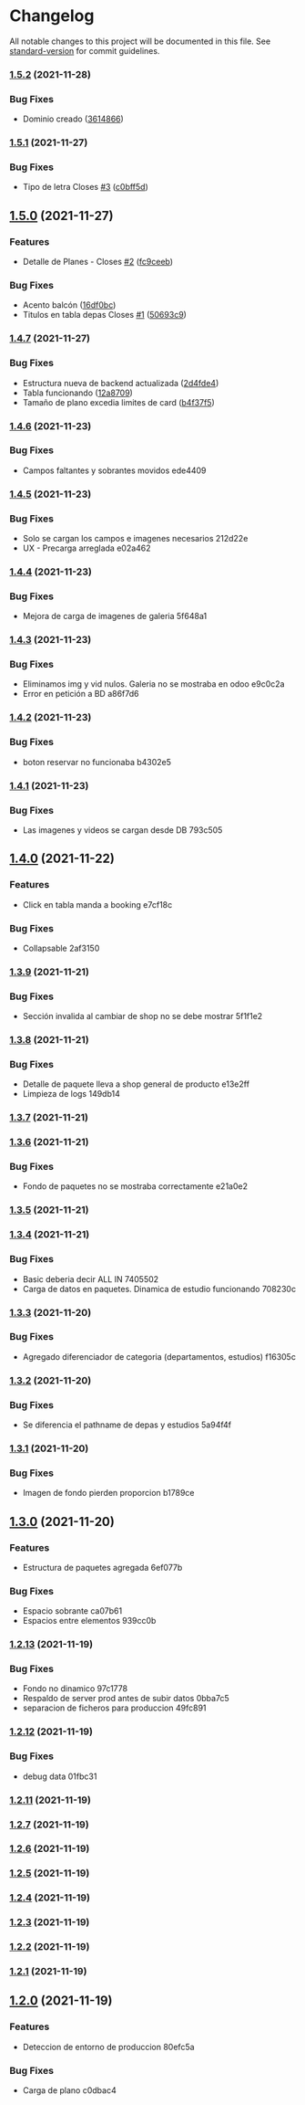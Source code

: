 # Changelog

All notable changes to this project will be documented in this file. See [standard-version](https://github.com/conventional-changelog/standard-version) for commit guidelines.

### [1.5.2](https://github.com/RafaelAngelRamirez/barriotec/compare/v1.5.1...v1.5.2) (2021-11-28)


### Bug Fixes

* Dominio creado ([3614866](https://github.com/RafaelAngelRamirez/barriotec/commit/36148668575cdcf56c04bdf535e2eaf57af85cb6))

### [1.5.1](https://github.com/RafaelAngelRamirez/barriotec/compare/v1.5.0...v1.5.1) (2021-11-27)


### Bug Fixes

* Tipo de letra Closes [#3](https://github.com/RafaelAngelRamirez/barriotec/issues/3) ([c0bff5d](https://github.com/RafaelAngelRamirez/barriotec/commit/c0bff5d52c6aae9fd82ea192e32d6592e499ea77))

## [1.5.0](https://github.com/RafaelAngelRamirez/barriotec/compare/v1.4.7...v1.5.0) (2021-11-27)


### Features

* Detalle de Planes - Closes [#2](https://github.com/RafaelAngelRamirez/barriotec/issues/2) ([fc9ceeb](https://github.com/RafaelAngelRamirez/barriotec/commit/fc9ceeb943d23c0402f234afa837c65846d8f6a7))


### Bug Fixes

* Acento balcón ([16df0bc](https://github.com/RafaelAngelRamirez/barriotec/commit/16df0bc276a92cdaf2c664ea1214c7c2c353482f))
* Titulos en tabla depas Closes [#1](https://github.com/RafaelAngelRamirez/barriotec/issues/1) ([50693c9](https://github.com/RafaelAngelRamirez/barriotec/commit/50693c9a085d08328c90fdb6277a97826a7dfe87))

### [1.4.7](https://github.com/RafaelAngelRamirez/barriotec/compare/v1.4.6...v1.4.7) (2021-11-27)


### Bug Fixes

* Estructura nueva de backend actualizada ([2d4fde4](https://github.com/RafaelAngelRamirez/barriotec/commit/2d4fde48c63bdab91ff7b3f7fb6a037a997904ac))
* Tabla funcionando ([12a8709](https://github.com/RafaelAngelRamirez/barriotec/commit/12a87096a599e171975a3fda2fa207a440a956d2))
* Tamaño de plano excedia limites de card ([b4f37f5](https://github.com/RafaelAngelRamirez/barriotec/commit/b4f37f51932307a9ff1662d34fb81dd237c6ab68))

### [1.4.6](///compare/v1.4.5...v1.4.6) (2021-11-23)


### Bug Fixes

* Campos faltantes y sobrantes movidos ede4409

### [1.4.5](///compare/v1.4.4...v1.4.5) (2021-11-23)


### Bug Fixes

* Solo se cargan los campos e imagenes necesarios 212d22e
* UX - Precarga arreglada e02a462

### [1.4.4](///compare/v1.4.3...v1.4.4) (2021-11-23)


### Bug Fixes

* Mejora de carga de imagenes de galeria 5f648a1

### [1.4.3](///compare/v1.4.2...v1.4.3) (2021-11-23)


### Bug Fixes

* Eliminamos img y vid nulos. Galeria no se mostraba en odoo e9c0c2a
* Error en petición a BD a86f7d6

### [1.4.2](///compare/v1.4.1...v1.4.2) (2021-11-23)


### Bug Fixes

* boton reservar no funcionaba b4302e5

### [1.4.1](///compare/v1.4.0...v1.4.1) (2021-11-23)


### Bug Fixes

* Las imagenes y videos se cargan desde DB 793c505

## [1.4.0](///compare/v1.3.9...v1.4.0) (2021-11-22)


### Features

* Click en tabla manda a booking e7cf18c


### Bug Fixes

* Collapsable 2af3150

### [1.3.9](///compare/v1.3.8...v1.3.9) (2021-11-21)


### Bug Fixes

* Sección invalida al cambiar de shop no se debe mostrar 5f1f1e2

### [1.3.8](///compare/v1.3.7...v1.3.8) (2021-11-21)


### Bug Fixes

* Detalle de paquete lleva a shop general de producto e13e2ff
* Limpieza de logs 149db14

### [1.3.7](///compare/v1.3.6...v1.3.7) (2021-11-21)

### [1.3.6](///compare/v1.3.5...v1.3.6) (2021-11-21)


### Bug Fixes

* Fondo de paquetes no se mostraba correctamente e21a0e2

### [1.3.5](///compare/v1.3.4...v1.3.5) (2021-11-21)

### [1.3.4](///compare/v1.3.3...v1.3.4) (2021-11-21)


### Bug Fixes

* Basic deberia decir ALL IN 7405502
* Carga de datos en paquetes. Dinamica de estudio funcionando 708230c

### [1.3.3](///compare/v1.3.2...v1.3.3) (2021-11-20)


### Bug Fixes

* Agregado diferenciador de categoria (departamentos, estudios) f16305c

### [1.3.2](///compare/v1.3.1...v1.3.2) (2021-11-20)


### Bug Fixes

* Se diferencia el pathname de depas y estudios 5a94f4f

### [1.3.1](///compare/v1.3.0...v1.3.1) (2021-11-20)


### Bug Fixes

* Imagen de fondo pierden proporcion b1789ce

## [1.3.0](///compare/v1.2.13...v1.3.0) (2021-11-20)


### Features

* Estructura de paquetes agregada 6ef077b


### Bug Fixes

* Espacio sobrante ca07b61
* Espacios entre elementos 939cc0b

### [1.2.13](///compare/v1.2.12...v1.2.13) (2021-11-19)


### Bug Fixes

* Fondo no dinamico 97c1778
* Respaldo de server prod antes de subir datos 0bba7c5
* separacion de ficheros para produccion 49fc891

### [1.2.12](///compare/v1.2.11...v1.2.12) (2021-11-19)


### Bug Fixes

* debug data 01fbc31

### [1.2.11](///compare/v1.2.7...v1.2.11) (2021-11-19)

### [1.2.7](///compare/v1.2.6...v1.2.7) (2021-11-19)

### [1.2.6](///compare/v1.2.5...v1.2.6) (2021-11-19)

### [1.2.5](///compare/v1.2.4...v1.2.5) (2021-11-19)

### [1.2.4](///compare/v1.2.3...v1.2.4) (2021-11-19)

### [1.2.3](///compare/v1.2.2...v1.2.3) (2021-11-19)

### [1.2.2](///compare/v1.2.1...v1.2.2) (2021-11-19)

### [1.2.1](///compare/v1.2.0...v1.2.1) (2021-11-19)

## [1.2.0](///compare/v1.1.0...v1.2.0) (2021-11-19)


### Features

* Deteccion de entorno de produccion 80efc5a


### Bug Fixes

* Carga de plano c0dbac4
